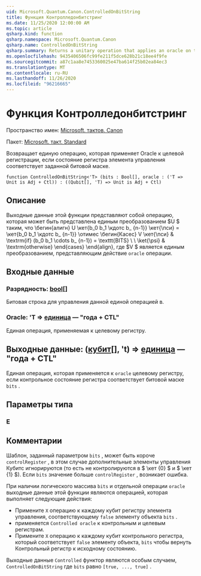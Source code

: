 ```yaml
---
uid: Microsoft.Quantum.Canon.ControlledOnBitString
title: Функция Контролледонбитстринг
ms.date: 11/25/2020 12:00:00 AM
ms.topic: article
qsharp.kind: function
qsharp.namespace: Microsoft.Quantum.Canon
qsharp.name: ControlledOnBitString
qsharp.summary: Returns a unitary operation that applies an oracle on the target register if the control register state corresponds to a specified bit mask.
ms.openlocfilehash: 9435406506fc99fe211f5dce628b21c18ee4f9fe
ms.sourcegitcommit: a87c1aa8e7453360025e47ba614f25b02ea84ec3
ms.translationtype: MT
ms.contentlocale: ru-RU
ms.lasthandoff: 11/26/2020
ms.locfileid: "96216665"
---
```

# <a name="controlledonbitstring-function"></a>Функция Контролледонбитстринг

Пространство имен: [Microsoft. тактов. Canon](xref:Microsoft.Quantum.Canon)

Пакет: [Microsoft. такт. Standard](https://nuget.org/packages/Microsoft.Quantum.Standard)


Возвращает единую операцию, которая применяет Oracle к целевой регистрации, если состояние регистра элемента управления соответствует заданной битовой маске.

```qsharp
function ControlledOnBitString<'T> (bits : Bool[], oracle : ('T => Unit is Adj + Ctl)) : ((Qubit[], 'T) => Unit is Adj + Ctl)
```


## <a name="description"></a>Описание

Выходные данные этой функции представляют собой операцию, которая может быть представлена единым преобразованием $U $ таким, что \бегин{алигн} U \кет{b_0 b_1 \кдотс b_ {n-1}} \кет{\пси} = \кет{b_0 b_1 \кдотс b_ {n-1}} \отимес \бегин{Касес} V \кет{\пси} & \textrm{if} (b_0 b_1 \cdots b_ {n-1}) = \texttt{BITS} \\ \\ \ket{\psi} & \textrm{otherwise} \end{cases} \end{align}, где $V $ является единым преобразованием, представляющим действие `oracle` операции.

## <a name="input"></a>Входные данные

### <a name="bits--bool"></a>Разрядность: [bool](xref:microsoft.quantum.lang-ref.bool)[]

Битовая строка для управления данной единой операцией в.


### <a name="oracle--t--unit--is-adj--ctl"></a>Oracle: 'T => [единица](xref:microsoft.quantum.lang-ref.unit)  — "года + CTL"

Единая операция, применяемая к целевому регистру.



## <a name="output--qubitt--unit--is-adj--ctl"></a>Выходные данные: ([кубит](xref:microsoft.quantum.lang-ref.qubit)[], 't) => [единица](xref:microsoft.quantum.lang-ref.unit)  — "года + CTL"

Единая операция, которая применяется к `oracle` целевому регистру, если контрольное состояние регистра соответствует битовой маске `bits` .

## <a name="type-parameters"></a>Параметры типа

### <a name="t"></a>Е



## <a name="remarks"></a>Комментарии

Шаблон, заданный параметром `bits` , может быть короче `controlRegister` , в этом случае дополнительные элементы управления Кубитс игнорируются (то есть не контролируются в $ \кет {0} $ и $ \кет {1} $).
Если `bits` значение больше `controlRegister` , возникает ошибка.

При наличии логического массива `bits` и отдельной операции `oracle` выходные данные этой функции являются операцией, которая выполняет следующие действия:

* Примените `X` операцию к каждому кубит регистру элемента управления, соответствующему `false` элементу объекта `bits` .
* применяется `Controlled oracle` к контрольным и целевым регистрам.
* Примените `X` операцию к каждому кубит контрольного регистра, который соответствует `false` элементу объекта, `bits` чтобы вернуть Контрольный регистр к исходному состоянию.

Выходные данные `Controlled` функтор являются особым случаем, `ControlledOnBitString` где `bits` равно `[true, ..., true]` .